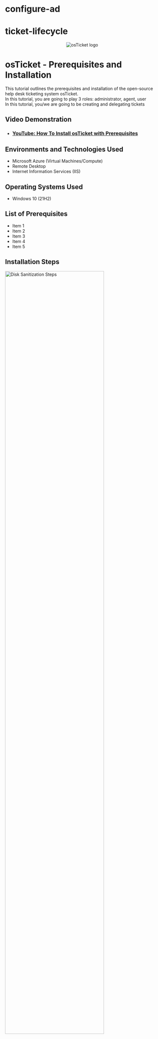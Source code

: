 # configure-ad

# ticket-lifecycle

<p align="center">
<img src="https://i.imgur.com/Clzj7Xs.png" alt="osTicket logo"/>
</p>

<h1>osTicket - Prerequisites and Installation</h1>
This tutorial outlines the prerequisites and installation of the open-source help desk ticketing system osTicket.<br />
In this tutorial, you are going to play 3 roles:  administrator, agent, user <br>
In this tutorial, you/we are going to be creating and delegating tickets <br>

<h2>Video Demonstration</h2>

- ### [YouTube: How To Install osTicket with Prerequisites](https://www.youtube.com)

<h2>Environments and Technologies Used</h2>

- Microsoft Azure (Virtual Machines/Compute)
- Remote Desktop
- Internet Information Services (IIS)

<h2>Operating Systems Used </h2>

- Windows 10</b> (21H2)

<h2>List of Prerequisites</h2>

- Item 1
- Item 2
- Item 3
- Item 4
- Item 5

<h2>Installation Steps</h2>

<p>
<img src="https://i.imgur.com/DJmEXEB.png" height="80%" width="80%" alt="Disk Sanitization Steps"/>
</p>
<p>
Setup Resources in Azure
Create the Domain Controller VM (Windows Server 2022) named “DC-1”
Take note of the Resource Group and Virtual Network (Vnet) that get created at this time
Set Domain Controller’s NIC Private IP address to be static
Question to self: what is the starting point to change DC-1 to static?
Serious question: Also, why can't I just change the DNS server at this step, too, while I'm at it?
Create the Client VM (Windows 10) named “Client-1”. Use the same Resource Group and Vnet that was created in Step 1.a
Question: what is the trick to make Client-1 connect to DC's v-net (at least on my computer)?
Ensure that both VMs are in the same Vnet (you can check the topology with Network Watcher

Ensure Connectivity between the client and Domain Controller
Login to Client-1 with Remote Desktop and ping DC-1’s private IP address with ping -t <ip address> (perpetual ping) don't ping through powershell
Login to the Domain Controller and enable ICMPv4 in on the local windows Firewall - There's 2 ICMPv4's. Enable rule for both to work.
Question to self: what is the start point to enable ICMPv4?
Check back at Client-1 to see the ping succeed

Install Active Directory
Login to DC-1 and install Active Directory Domain Services
Question to self: What is the start point to install Active Directory Domain Services (ADDS)
Promote as a DC: Setup a new forest as mydomain.com (can be anything, just remember what it is)
Question to self: What is the start point to setup a new forest?
Restart and then log back into DC-1 as user: mydomain.com\labuser (the black slash matters!!! If you use a forward slash (/), it will not work!)

Create an Admin and Normal User Account in AD
In Active Directory Users and Computers (ADUC), create an Organizational Unit (OU) called “_EMPLOYEES”
Create a new OU named “_ADMINS”
Create a new employee named “Jane Doe” (same password) with the username of “jane_admin”
Add jane_admin to the “Domain Admins” Security Group
Log out/close the Remote Desktop connection to DC-1 and log back in as “mydomain.com\jane_admin”
User jane_admin as your admin account from now on


Join Client-1 to your domain (mydomain.com)
From the Azure Portal, set Client-1’s DNS settings to the DC’s Private IP address
Question to self: What is the first two start points to get to DNS settings?
From the Azure Portal, restart Client-1
Login to Client-1 (Remote Desktop) as the original local admin (labuser) and join it to the domain (computer will restart)
Question to self: what is the start point to join a domain?
Login to the Domain Controller (Remote Desktop) and verify Client-1 shows up in Active Directory Users and Computers (ADUC) inside the “Computers” container on the root of the domain
Create a new OU named “_CLIENTS” and drag Client-1 into there (Step is not really necessary, just for organizational purposes. I guess I skipped this in the lab!)


Setup Remote Desktop for non-administrative users on Client-1
Log into Client-1 as mydomain.com\jane_admin and open system properties
Click “Remote Desktop”
Allow “domain users” access to remote desktop
You can now log into Client-1 as a normal, non-administrative user now
Normally you’d want to do this with Group Policy that allows you to change MANY systems at once (maybe a future lab)

Create a bunch of additional users and attempt to log into client-1 with one of the users
Login to DC-1 as jane_admin
Open PowerShell_ise as an administrator
Create a new File and paste the contents of the script into it (https://github.com/joshmadakor1/AD_PS/blob/master/Generate-Names-Create-Users.ps1)
Run the script and observe the accounts being created
When finished, open ADUC and observe the accounts in the appropriate OU
attempt to log into Client-1 with one of the accounts (take note of the password in the script)

Finish.

SUMMARY (in my own words):
Create 2 VMs (1 Window 2022 [DC-1], 1 Window 10 [Client-1])
Change DC-1 NIC to static, 
Login to DC-1's firewall (hint: type) and enable ICMPv4 traffic
Login to Client-1 and ping DC-1 to see if it worked


DC-1
Install ADDS + setup forest
Log back in as mydomain.com\labuser (because we have no jane_admin yet)
Create an Admin account and a place to store all the users we'll create later (hint: starts with “_E”)
DON'T FORGET to make jane_admin a “Domain Admin” (just because her name is in the Admin folder doesn't mean she's actually an Admin yet)
Now we'll be dealing with Client-1


CLIENT-1
Starting in Azure, go to DNS server and make it DC-1's private IP
Hit restart so it logs you out of Client-1 remote desktop
Log back in as labuser (remember, we haven't joined it to any domain yet)
Rename the PC (hint: Start > System) as mydomain.com\jane_admin
Now you can log back in as mydomain.com\jane_admin
Then allow users to access this computer through Start>Systems>Remote Desktop>Select users… (this will allow all the users we're about to create access to this computer)

Use the simple list for the last part


</p>
<br />
<p>

</p>
<p>

</p>


<p>
<img src="https://i.imgur.com/DJmEXEB.png" height="80%" width="80%" alt="Disk Sanitization Steps"/>
</p>
<p>
Lorem ipsum dolor sit amet, consectetur adipiscing elit, sed do eiusmod tempor incididunt ut labore et dolore magna aliqua. Ut enim ad minim veniam, quis nostrud exercitation ullamco laboris nisi ut aliquip ex ea commodo consequat. Duis aute irure dolor in reprehenderit in voluptate velit esse cillum dolore eu fugiat nulla pariatur.
</p>
<br />

<p>
<img src="https://i.imgur.com/DJmEXEB.png" height="80%" width="80%" alt="Disk Sanitization Steps"/>
</p>
<p>
Lorem ipsum dolor sit amet, consectetur adipiscing elit, sed do eiusmod tempor incididunt ut labore et dolore magna aliqua. Ut enim ad minim veniam, quis nostrud exercitation ullamco laboris nisi ut aliquip ex ea commodo consequat. Duis aute irure dolor in reprehenderit in voluptate velit esse cillum dolore eu fugiat nulla pariatur.
</p>
<br />
















